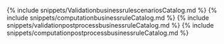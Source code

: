 {% include snippets/ValidationbusinessrulescenariosCatalog.md %}
{% include snippets/computationbusinessruleCatalog.md %}
{% include snippets/validationpostprocessbusinessruleCatalog.md %}
{% include snippets/computationpostprocessbusinessruleCatalog.md %}